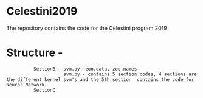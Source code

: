 # Celestini2019
The repository contains the code for the Celestini program 2019
# Structure - 
              SectionB - svm.py, zoo.data, zoo.names
                         svm.py - contains 5 section codes, 4 sections are the different kernel svm's and the 5th section  contains the code for Neural Network.
              SectionC
